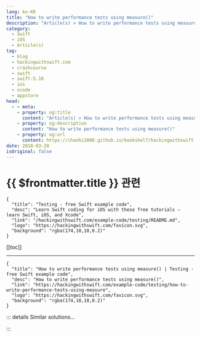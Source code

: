 ```yaml
---
lang: ko-KR
title: "How to write performance tests using measure()"
description: "Article(s) > How to write performance tests using measure()"
category:
  - Swift
  - iOS
  - Article(s)
tag: 
  - blog
  - hackingwithswift.com
  - crashcourse
  - swift
  - swift-5.10
  - ios
  - xcode
  - appstore
head:
  - - meta:
    - property: og:title
      content: "Article(s) > How to write performance tests using measure()"
    - property: og:description
      content: "How to write performance tests using measure()"
    - property: og:url
      content: https://chanhi2000.github.io/bookshelf/hackingwithswift.com/example-code/testing/how-to-write-performance-tests-using-measure.html
date: 2018-03-28
isOriginal: false
---
```


# {{ $frontmatter.title }} 관련

```component VPCard
{
  "title": "Testing - free Swift example code",
  "desc": "Learn Swift coding for iOS with these free tutorials – learn Swift, iOS, and Xcode",
  "link": "/hackingwithswift.com/example-code/testing/README.md",
  "logo": "https://hackingwithswift.com/favicon.svg",
  "background": "rgba(174,10,10,0.2)"
}
```

[[toc]]

---

```component VPCard
{
  "title": "How to write performance tests using measure() | Testing - free Swift example code",
  "desc": "How to write performance tests using measure()",
  "link": "https://hackingwithswift.com/example-code/testing/how-to-write-performance-tests-using-measure",
  "logo": "https://hackingwithswift.com/favicon.svg",
  "background": "rgba(174,10,10,0.2)"
}
```

<!-- TODO: 작성 -->

<!-- 
Performance tests let you check how fast your code runs, but more importantly it lets you check how fast your code runs *over time* – you can spot performance changes as your code evolves.

Writing a performance test takes just two steps:

1. Create a new method starting with the name “test” in your Xcode tests.
<li>Using the `measure()` method inside that test, running any work you want.

To try it out, look in the “Tests” group in your Xcode project, then open your tests file. In my test I’m going to try generating images using a fictional `ImageGenerator` struct that has a `generateImages()` method. I’m specifically going to be testing the `generateImages()` method, which means I’ll create a test instance of `ImageGenerator` *outside* the `measure()` method, like this:

```swift
func testPerformanceExample() {
    let generator = ImageGenerator()

    measure {
        generator.generateImages()
    }
}
```

When that test runs, Xcode will run the contents of `measure()` 10 times to get a spread of results.

-->

::: details Similar solutions…

<!--
/example-code/testing/how-to-set-baselines-for-your-performance-tests">How to set baselines for your performance tests 
/example-code/testing/how-to-do-one-time-setup-for-your-tests">How to do one-time setup for your tests 
/quick-start/concurrency/whats-the-performance-cost-of-calling-an-async-function">What’s the performance cost of calling an async function? 
/example-code/testing/how-to-check-and-unwrap-optionals-in-tests-using-xctunwrap">How to check and unwrap optionals in tests using XCTUnwrap() 
/example-code/strings/how-to-measure-a-string-for-objective-c-code">How to measure a string for Objective-C code</a>
-->

:::

